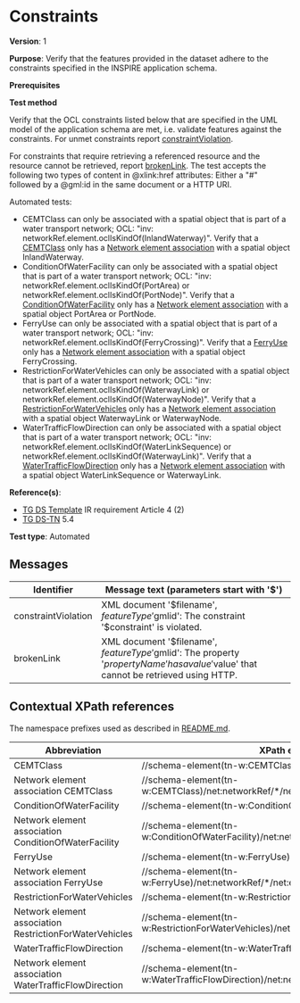 # Constraints

**Version**: 1

**Purpose**: Verify that the features provided in the dataset adhere to the constraints specified in the INSPIRE application schema.

**Prerequisites**

**Test method**

Verify that the OCL constraints listed below that are specified in the UML model of the application schema are met, i.e. validate features against the constraints. For unmet constraints report [constraintViolation](#constraintViolation). 

For constraints that require retrieving a referenced resource and the resource cannot be retrieved, report [brokenLink](#brokenLink). The test accepts the following two types of content in @xlink:href attributes: Either a "#" followed by a @gml:id in the same document or a HTTP URI.

Automated tests:

* CEMTClass can only be associated with a spatial object that is part of a water transport network; OCL: "inv: networkRef.element.oclIsKindOf(InlandWaterway)". Verify that a [CEMTClass](#CEMTClass) only has a [Network element association](#NetworkElement1) with a spatial object InlandWaterway.
* ConditionOfWaterFacility can only be associated with a spatial object that is part of a water transport network; OCL: "inv: networkRef.element.oclIsKindOf(PortArea) or networkRef.element.oclIsKindOf(PortNode)". Verify that a [ConditionOfWaterFacility](#ConditionOfWaterFacility) only has a [Network element association](#NetworkElement2) with a spatial object PortArea or PortNode.
* FerryUse can only be associated with a spatial object that is part of a water transport network; OCL: "inv: networkRef.element.oclIsKindOf(FerryCrossing)". Verify that a [FerryUse](#FerryUse) only has a [Network element association](#NetworkElement3) with a spatial object FerryCrossing.
* RestrictionForWaterVehicles can only be associated with a spatial object that is part of a water transport network; OCL: "inv: networkRef.element.oclIsKindOf(WaterwayLink) or networkRef.element.oclIsKindOf(WaterwayNode)". Verify that a [RestrictionForWaterVehicles](#RestrictionForWaterVehicles) only has a [Network element association](#NetworkElement4) with a spatial object WaterwayLink or WaterwayNode.
* WaterTrafficFlowDirection can only be associated with a spatial object that is part of a water transport network; OCL: "inv: networkRef.element.oclIsKindOf(WaterLinkSequence) or networkRef.element.oclIsKindOf(WaterwayLink)". Verify that a [WaterTrafficFlowDirection](#WaterTrafficFlowDirection) only has a [Network element association](#NetworkElement5) with a spatial object WaterLinkSequence or WaterwayLink.


**Reference(s)**: 

* [TG DS Template](http://inspire.ec.europa.eu/id/ats/data-tn/3.2/tn-w-as/README#ref_TG_DS_tmpl) IR requirement Article 4 (2)
* [TG DS-TN](http://inspire.ec.europa.eu/id/ats/data-tn/3.2/tn-w-as/README#ref_TG_DS_TN) 5.4

**Test type**: Automated

## Messages

Identifier  |  Message text (parameters start with '$')
---------------------------------------------------------- | -------------------------------------------------------------------------
constraintViolation <a name="constraintViolation"/>  |  XML document '$filename', $featureType '$gmlid': The constraint '$constraint' is violated.
brokenLink <a name="brokenLink"/>  |  XML document '$filename', $featureType '$gmlid': The property '$propertyName' has a value '$value' that cannot be retrieved using HTTP.

## Contextual XPath references

The namespace prefixes used as described in [README.md](http://inspire.ec.europa.eu/id/ats/data-tn/3.2/tn-w-as/README#namespaces).

Abbreviation                                               |  XPath expression
---------------------------------------------------------- | -------------------------------------------------------------------------
CEMTClass <a name="CEMTClass"></a> 														| //schema-element(tn-w:CEMTClass)
Network element association CEMTClass <a name="NetworkElement1"></a>   					| //schema-element(tn-w:CEMTClass)/net:networkRef/*/net:element/@xlink:href 
ConditionOfWaterFacility <a name="ConditionOfWaterFacility"></a> 						| //schema-element(tn-w:ConditionOfWaterFacility)
Network element association ConditionOfWaterFacility <a name="NetworkElement2"></a>   	| //schema-element(tn-w:ConditionOfWaterFacility)/net:networkRef/*/net:element/@xlink:href 
FerryUse <a name="FerryUse"></a> 														| //schema-element(tn-w:FerryUse)
Network element association FerryUse <a name="NetworkElement3"></a>   					| //schema-element(tn-w:FerryUse)/net:networkRef/*/net:element/@xlink:href 
RestrictionForWaterVehicles <a name="RestrictionForWaterVehicles"></a> 					| //schema-element(tn-w:RestrictionForWaterVehicles)
Network element association RestrictionForWaterVehicles <a name="NetworkElement4"></a>  | //schema-element(tn-w:RestrictionForWaterVehicles)/net:networkRef/*/net:element/@xlink:href 
WaterTrafficFlowDirection <a name="WaterTrafficFlowDirection"></a> 						| //schema-element(tn-w:WaterTrafficFlowDirection)
Network element association WaterTrafficFlowDirection <a name="NetworkElement5"></a>   	| //schema-element(tn-w:WaterTrafficFlowDirection)/net:networkRef/*/net:element/@xlink:href 